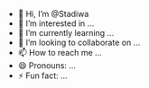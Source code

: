 - 👋 Hi, I’m @Stadiwa
- 👀 I’m interested in ...
- 🌱 I’m currently learning ...
- 💞️ I’m looking to collaborate on ...
- 📫 How to reach me ...
- 😄 Pronouns: ...
- ⚡ Fun fact: ...

<!---
Stadiwa/Stadiwa is a ✨ special ✨ repository because its `README.md` (this file) appears on your GitHub profile.
You can click the Preview link to take a look at your changes.
--->
